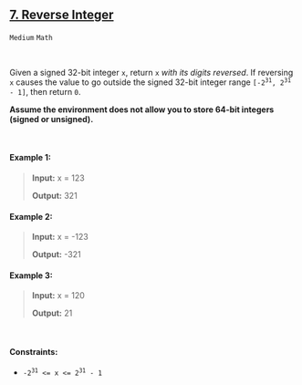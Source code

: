 ## [7. Reverse Integer](https://leetcode.com/problems/reverse-integer/)

<code>Medium</code> <code>Math</code>

<br>

Given a signed 32-bit integer <code>x</code>, return <code>x</code> *with its digits reversed*. If reversing <code>x</code> causes the value to go outside the signed 32-bit integer range <code>[-2<sup>31</sup>, 2<sup>31</sup> - 1]</code>, then return <code>0</code>.

__Assume the environment does not allow you to store 64-bit integers (signed or unsigned).__

<br>

#### Example 1:

> __Input:__ x = 123
>
> __Output:__ 321

#### Example 2:

> __Input:__ x = -123
>
> __Output:__ -321

#### Example 3:

> __Input:__ x = 120
>
> __Output:__ 21

<br>

#### Constraints:

- <code>-2<sup>31</sup> <= x <= 2<sup>31</sup> - 1</code>